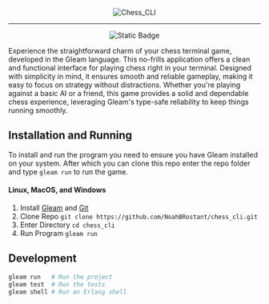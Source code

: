 <p align="center">
    <picture>
        <source media="(prefers-color-scheme: dark)" srcset="https://github.com/NoahBRostant/chess_cli/blob/dev/img/chess_cli_logo_white.png?raw=true">
        <source media="(prefers-color-scheme: light)" srcset="https://github.com/NoahBRostant/chess_cli/blob/dev/img/chess_cli_logo_black.png?raw=true">
        <img alt="Chess_CLI">
    </picture>
</p>
<hr>
<p align="center">
    <img alt="Static Badge" src="https://img.shields.io/badge/Gleam-%23ffaff3">
</p>
Experience the straightforward charm of your chess terminal game, developed in the Gleam language. This no-frills application offers a clean and functional interface for playing chess right in your terminal. Designed with simplicity in mind, it ensures smooth and reliable gameplay, making it easy to focus on strategy without distractions. Whether you're playing against a basic AI or a friend, this game provides a solid and dependable chess experience, leveraging Gleam's type-safe reliability to keep things running smoothly.


## Installation and Running
To install and run the program you need to ensure you have Gleam installed on your system. After which you can clone this repo enter the repo folder and type `gleam run` to run the game.

#### Linux, MacOS, and Windows
1. Install [Gleam](https://gleam.run/getting-started/installing/) and [Git](https://git-scm.com/downloads)
2. Clone Repo `git clone https://github.com/NoahBRostant/chess_cli.git`
3. Enter Directory `cd chess_cli`
4. Run Program `gleam run`

## Development

```sh
gleam run   # Run the project
gleam test  # Run the tests
gleam shell # Run an Erlang shell
```

